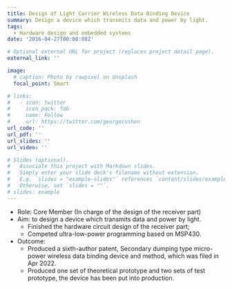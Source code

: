 ```yaml
---
title: Design of Light Carrier Wireless Data Binding Device
summary: Design a device which transmits data and power by light.
tags:
  - Hardware design and embedded systems
date: '2016-04-27T00:00:00Z'

# Optional external URL for project (replaces project detail page).
external_link: ''

image:
  # caption: Photo by rawpixel on Unsplash
  focal_point: Smart

# links:
#   - icon: twitter
#     icon_pack: fab
#     name: Follow
#     url: https://twitter.com/georgecushen
url_code: ''
url_pdf: ''
url_slides: ''
url_video: ''

# Slides (optional).
#   Associate this project with Markdown slides.
#   Simply enter your slide deck's filename without extension.
#   E.g. `slides = "example-slides"` references `content/slides/example-slides.md`.
#   Otherwise, set `slides = ""`.
# slides: example
---
```


- Role: Core Member (In charge of the design of the receiver part)
- Aim: to design a device which transmits data and power by light.
  * Finished the hardware circuit design of the receiver part;
  * Competed ultra-low-power programming based on MSP430.
- Outcome: 
  * Produced a sixth-author patent, Secondary dumping type micro-power wireless data binding device and method, which was filed in Apr 2022.
  *	Produced one set of theoretical prototype and two sets of test prototype, the device has been put into production.

